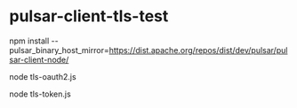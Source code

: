 # pulsar-client-tls-test

npm install --pulsar_binary_host_mirror=https://dist.apache.org/repos/dist/dev/pulsar/pulsar-client-node/

node tls-oauth2.js

node tls-token.js